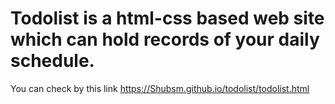 # Todolist is a html-css based web site which can hold records of your daily schedule.
You can check by this link
https://Shubsm.github.io/todolist/todolist.html
